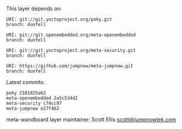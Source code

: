 This layer depends on:

    URI: git://git.yoctoproject.org/poky.git
    branch: dunfell

    URI: git://git.openembedded.org/meta-openembedded
    branch: dunfell

    URI: git://git.yoctoproject.org/meta-security.git
    branch: dunfell

    URI: https://github.com/jumpnow/meta-jumpnow.git
    branch: dunfell

Latest commits:

    poky 2181825a62
    meta-openembedded 2a5c534d2
    meta-security c74cc97
    meta-jumpnow e27f462

meta-wandboard layer maintainer: Scott Ellis <scott@jumpnowtek.com>
